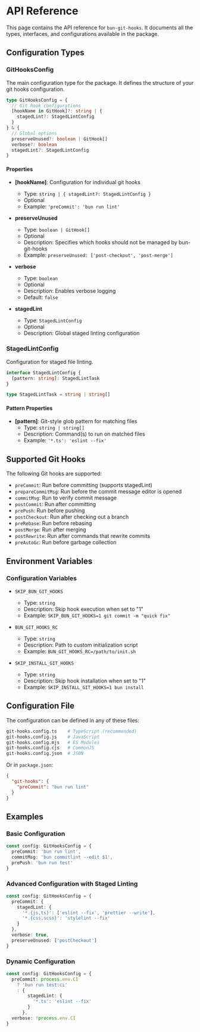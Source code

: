 # API Reference

This page contains the API reference for `bun-git-hooks`. It documents all the types, interfaces, and configurations available in the package.

## Configuration Types

### GitHooksConfig

The main configuration type for the package. It defines the structure of your git hooks configuration.

```ts
type GitHooksConfig = {
  // Git hook configurations
  [hookName in GitHook]?: string | {
    stagedLint?: StagedLintConfig
  }
} & {
  // Global options
  preserveUnused?: boolean | GitHook[]
  verbose?: boolean
  stagedLint?: StagedLintConfig
}
```

#### Properties

- **[hookName]**: Configuration for individual git hooks
  - Type: `string | { stagedLint?: StagedLintConfig }`
  - Optional
  - Example: `'preCommit': 'bun run lint'`

- **preserveUnused**
  - Type: `boolean | GitHook[]`
  - Optional
  - Description: Specifies which hooks should not be managed by bun-git-hooks
  - Example: `preserveUnused: ['post-checkout', 'post-merge']`

- **verbose**
  - Type: `boolean`
  - Optional
  - Description: Enables verbose logging
  - Default: `false`

- **stagedLint**
  - Type: `StagedLintConfig`
  - Optional
  - Description: Global staged linting configuration

### StagedLintConfig

Configuration for staged file linting.

```ts
interface StagedLintConfig {
  [pattern: string]: StagedLintTask
}

type StagedLintTask = string | string[]
```

#### Pattern Properties

- **[pattern]**: Git-style glob pattern for matching files
  - Type: `string | string[]`
  - Description: Command(s) to run on matched files
  - Example: `'*.ts': 'eslint --fix'`

## Supported Git Hooks

The following Git hooks are supported:

- `preCommit`: Run before committing (supports stagedLint)
- `prepareCommitMsg`: Run before the commit message editor is opened
- `commitMsg`: Run to verify commit message
- `postCommit`: Run after committing
- `prePush`: Run before pushing
- `postCheckout`: Run after checking out a branch
- `preRebase`: Run before rebasing
- `postMerge`: Run after merging
- `postRewrite`: Run after commands that rewrite commits
- `preAutoGc`: Run before garbage collection

## Environment Variables

### Configuration Variables

- `SKIP_BUN_GIT_HOOKS`
  - Type: `string`
  - Description: Skip hook execution when set to "1"
  - Example: `SKIP_BUN_GIT_HOOKS=1 git commit -m "quick fix"`

- `BUN_GIT_HOOKS_RC`
  - Type: `string`
  - Description: Path to custom initialization script
  - Example: `BUN_GIT_HOOKS_RC=/path/to/init.sh`

- `SKIP_INSTALL_GIT_HOOKS`
  - Type: `string`
  - Description: Skip hook installation when set to "1"
  - Example: `SKIP_INSTALL_GIT_HOOKS=1 bun install`

## Configuration File

The configuration can be defined in any of these files:

```bash
git-hooks.config.ts    # TypeScript (recommended)
git-hooks.config.js    # JavaScript
git-hooks.config.mjs   # ES Modules
git-hooks.config.cjs   # CommonJS
git-hooks.config.json  # JSON
```

Or in `package.json`:

```json
{
  "git-hooks": {
    "preCommit": "bun run lint"
  }
}
```

## Examples

### Basic Configuration

```ts
const config: GitHooksConfig = {
  preCommit: 'bun run lint',
  commitMsg: 'bun commitlint --edit $1',
  prePush: 'bun run test'
}
```

### Advanced Configuration with Staged Linting

```ts
const config: GitHooksConfig = {
  preCommit: {
    stagedLint: {
      '*.{js,ts}': ['eslint --fix', 'prettier --write'],
      '*.{css,scss}': 'stylelint --fix'
    }
  },
  verbose: true,
  preserveUnused: ['postCheckout']
}
```

### Dynamic Configuration

```ts
const config: GitHooksConfig = {
  preCommit: process.env.CI
    ? 'bun run test:ci'
    : {
        stagedLint: {
          '*.ts': 'eslint --fix'
        }
      },
  verbose: !process.env.CI
}
```
